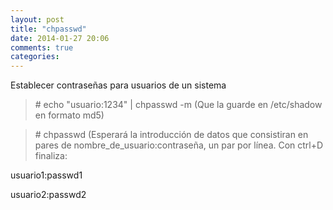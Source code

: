 ```yaml
---
layout: post
title: "chpasswd"
date: 2014-01-27 20:06
comments: true
categories: 
---
```

Establecer contraseñas para usuarios de un sistema

>\# echo "usuario:1234" | chpasswd -m (Que la guarde en /etc/shadow en formato md5)

>\# chpasswd   (Esperará la introducción de datos que consistiran en pares de nombre_de_usuario:contraseña, un par por línea. Con ctrl+D finaliza:

usuario1:passwd1

usuario2:passwd2

